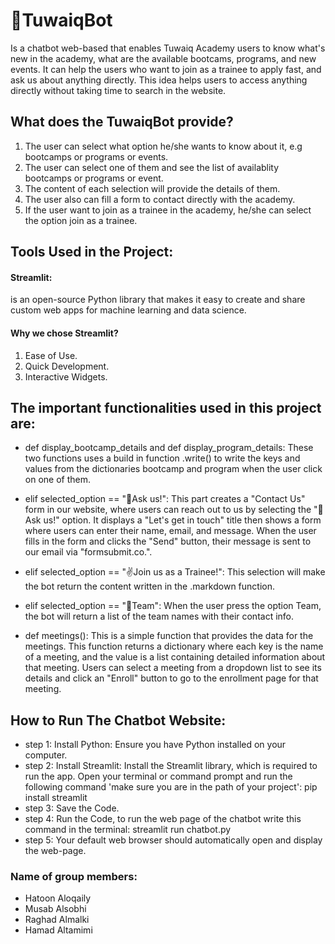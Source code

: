 
# **👾TuwaiqBot** 
Is a chatbot web-based that enables Tuwaiq Academy users to know what's new in the academy, what are the available bootcams, programs, and new events. It can help the users who want to join as a trainee to apply fast, and ask us about anything directly. 
This idea helps users to access anything directly without taking time to search in the website.


## What does the TuwaiqBot provide?
1. The user can select what option he/she wants to know about it, e.g bootcamps or programs or events.
2. The user can select one of them and see the list of availablity bootcamps or programs or event.
3. The content of each selection will provide the details of them.
4. The user also can fill a form to contact directly with the academy.
5. If the user want to join as a trainee in the academy, he/she can select the option join as a trainee.

## Tools Used in the Project:
#### Streamlit:
is an open-source Python library that makes it easy to create and share custom web apps for machine learning and data science.

#### Why we chose Streamlit?
1. Ease of Use.
2. Quick Development.
3. Interactive Widgets.

## The important functionalities used in this project are: 
- def display_bootcamp_details and def display_program_details:
  These two functions uses a build in function .write() to write the keys and values from the dictionaries bootcamp and program when the user click on one of them.

- elif selected_option == "🧐Ask us!":
  This part creates a "Contact Us" form in our website, where users can reach out to us by selecting the "🧐Ask us!" option. It displays a "Let's get in touch" 
  title then shows a form where users can enter their name, email, and message. When the user fills in the form and clicks the "Send" button, their message is sent to our 
  email via "formsubmit.co.".
  
- elif selected_option == "✌️Join us as a Trainee!":
  This selection will make the bot return the content written in the .markdown function.
  
-  elif selected_option == "🦾Team":
  When the user press the option Team, the bot will return a list of the team names with their contact info.

- def meetings():
  This is a simple function that provides the data for the meetings. This function returns a dictionary where each key is the name of a meeting, and the value is a list containing detailed information 
  about that meeting. Users can select a meeting from a dropdown list to see its details and click an "Enroll" button to go to the enrollment page for that meeting.

## How to Run The Chatbot Website:
- step 1:
 Install Python: Ensure you have Python installed on your computer.
- step 2:
 Install Streamlit: Install the Streamlit library, which is required to run the app. Open your terminal or command prompt and run 
 the following command 'make sure you are in the path of your project':
     pip install streamlit
- step 3:
 Save the Code.
- step 4:
 Run the Code, to run the web page of the chatbot write this command in the terminal:
      streamlit run chatbot.py 
- step 5:
 Your default web browser should automatically open and display the web-page.

### Name of group members:
- Hatoon Aloqaily
- Musab Alsobhi
- Raghad Almalki
- Hamad Altamimi
